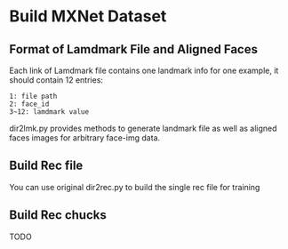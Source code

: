# Build MXNet Dataset

## Format of Lamdmark File and Aligned Faces
Each link of Lamdmark file contains one landmark info for one example, it should contain 12 entries:

	1: file path
	2: face_id
	3~12: lamdmark value

dir2lmk.py provides methods to generate landmark file as well as aligned faces images for arbitrary face-img data.

## Build Rec file
You can use original dir2rec.py to build the single rec file for training

## Build Rec chucks
TODO
